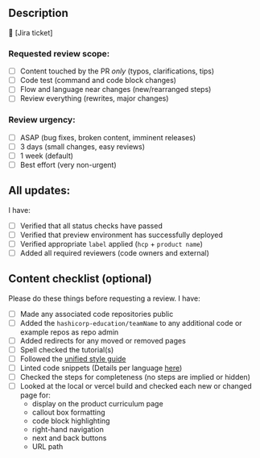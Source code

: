 ## Description

<!-- ID for Jira ticket e.g [SPE-1234] -->

:ticket: [Jira ticket]

<!-- Add a brief description of changes here. Include any other necessary relevant links -->

<!-- Help your reviewer understand the type of review you need by selecting the scope and urgency. -->

### Requested review scope:

- [ ] Content touched by the PR _only_ (typos, clarifications, tips)
- [ ] Code test (command and code block changes)
- [ ] Flow and language near changes (new/rearranged steps)
- [ ] Review everything (rewrites, major changes)

### Review urgency:

- [ ] ASAP (bug fixes, broken content, imminent releases)
- [ ] 3 days (small changes, easy reviews)
- [ ] 1 week (default)
- [ ] Best effort (very non-urgent)

<!-- Fill out only the appropriate checklist for your type of feature (or both if necessary) and delete the other one! -->

## All updates:

<!-- This section is mandatory for all PRs: -->

I have:

- [ ] Verified that all status checks have passed
- [ ] Verified that preview environment has successfully deployed
- [ ] Verified appropriate `label` applied (`hcp` + `product name`)
- [ ] Added all required reviewers (code owners and external)

## Content checklist (optional)

Please do these things before requesting a review. I have:

- [ ] Made any associated code repositories public
- [ ] Added the `hashicorp-education/teamName` to any additional code or example repos as repo admin
- [ ] Added redirects for any moved or removed pages
- [ ] Spell checked the tutorial(s)
- [ ] Followed the [unified style guide](https://github.com/hashicorp/web-unified-docs/tree/main/docs/style-guide)
- [ ] Linted code snippets (Details per language [here](https://github.com/hashicorp/engineering-docs/blob/master/writing/markdown.md#code-blocks))
- [ ] Checked the steps for completeness (no steps are implied or hidden)
- [ ] Looked at the local or vercel build and checked each new or changed page for:
  - display on the product curriculum page
  - callout box formatting
  - code block highlighting
  - right-hand navigation
  - next and back buttons
  - URL path

